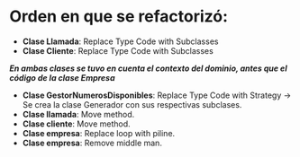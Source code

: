 # Orden en que se refactorizó:
- **Clase Llamada**: Replace Type Code with Subclasses
- **Clase Cliente**: Replace Type Code with Subclasses

***En ambas clases se tuvo en cuenta el contexto del dominio, antes que el código de la clase Empresa***

- **Clase GestorNumerosDisponibles**: Replace Type Code with Strategy -> Se crea la clase Generador con sus respectivas subclases.
- **Clase llamada**: Move method.
- **Clase cliente**: Move method.
- **Clase empresa**: Replace loop with piline.
- **Clase empresa**: Remove middle man.

